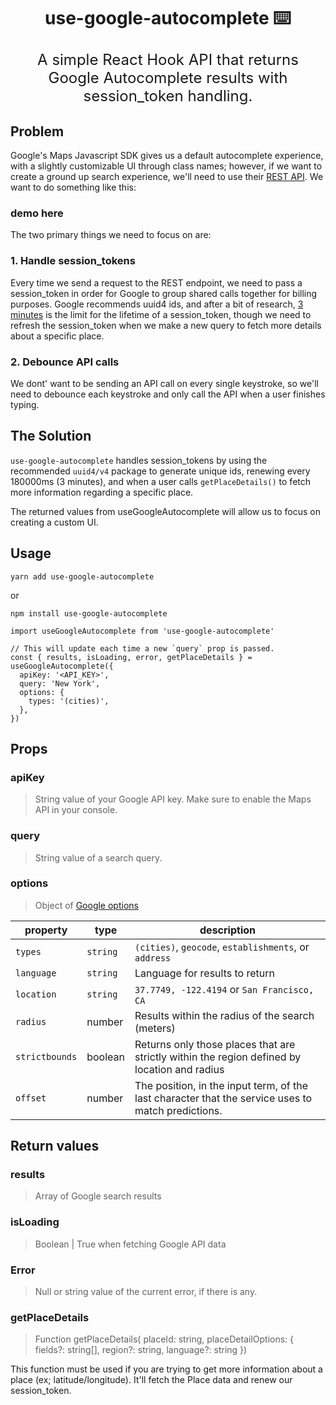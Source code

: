 <h1 align="center">
  use-google-autocomplete ⌨️
</h1>
<p align="center" style="font-size: 1.5rem;">
  A simple React Hook API that returns Google Autocomplete results with session_token handling. 
</p>

## Problem

Google's Maps Javascript SDK gives us a default autocomplete experience, with a slightly customizable UI through class names; however, if we want to create a ground up search experience, we'll need to use their [REST API](https://developers.google.com/places/web-service/autocomplete). We want to do something like this:

### demo here

The two primary things we need to focus on are:

### 1. Handle session_tokens

Every time we send a request to the REST endpoint, we need to pass a session_token in order for Google to group
shared calls together for billing purposes. Google recommends uuid4 ids, and after a bit of research, [3 minutes](https://stackoverflow.com/questions/50398801/how-long-do-the-new-places-api-session-tokens-last/50452233#50452233) is the limit for the lifetime of a session_token, though we need to refresh the session_token when we make a new query to fetch more details about a specific place.

### 2. Debounce API calls

We dont' want to be sending an API call on every single keystroke, so we'll need to debounce each
keystroke and only call the API when a user finishes typing.

## The Solution

`use-google-autocomplete` handles session_tokens by using the recommended `uuid4/v4` package to
generate unique ids, renewing every 180000ms (3 minutes), and when a user calls `getPlaceDetails()` to fetch more information regarding a specific place.

The returned values from useGoogleAutocomplete will allow us to focus on creating a custom UI.

## Usage

```
yarn add use-google-autocomplete
```

or

```
npm install use-google-autocomplete
```

```
import useGoogleAutocomplete from 'use-google-autocomplete'

// This will update each time a new `query` prop is passed.
const { results, isLoading, error, getPlaceDetails } = useGoogleAutocomplete({
  apiKey: '<API_KEY>',
  query: 'New York',
  options: {
    types: '(cities)',
  },
})

```

## Props

### apiKey

> String value of your Google API key. Make sure to enable the Maps API in your console.

### query

> String value of a search query.

### options

> Object of [Google options](https://developers.google.com/places/web-service/autocomplete)

<!-- This table was generated via http://www.tablesgenerator.com/markdown_tables -->

| property       | type     | description                                                                                        |
| -------------- | -------- | -------------------------------------------------------------------------------------------------- |
| `types`        | `string` | `(cities)`, `geocode`, `establishments`, or `address`                                              |
| `language`     | `string` | Language for results to return                                                                     |
| `location`     | `string` | `37.7749, -122.4194` or `San Francisco, CA`                                                        |
| `radius`       | number   | Results within the radius of the search (meters)                                                   |
| `strictbounds` | boolean  | Returns only those places that are strictly within the region defined by location and radius       |
| `offset`       | number   | The position, in the input term, of the last character that the service uses to match predictions. |

## Return values

### results

> Array of Google search results

### isLoading

> Boolean | True when fetching Google API data

### Error

> Null or string value of the current error, if there is any.

### getPlaceDetails

> Function
> getPlaceDetails(
> placeId: string,
> placeDetailOptions: {
> fields?: string[],
> region?: string,
> language?: string
> })

This function must be used if you are trying to get more information about a place (ex;
latitude/longitude). It'll fetch the Place data and renew our session_token.
